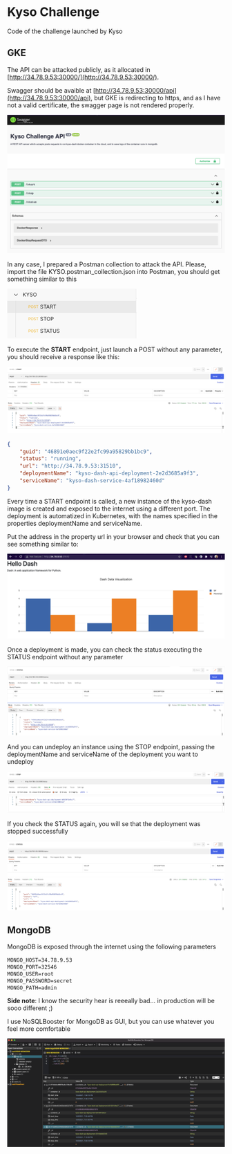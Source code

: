 # Kyso Challenge

Code of the challenge launched by Kyso

## GKE

The API can be attacked publicly, as it allocated in [http://34.78.9.53:30000/](http://34.78.9.53:30000/).

Swagger should be avaible at [http://34.78.9.53:30000/api](http://34.78.9.53:30000/api), but GKE is redirecting to https, and as I have not a valid certificate, the swagger page is not rendered properly.

![Swagger](./imgs/kyso1.png)

In any case, I prepared a Postman collection to attack the API. Please, import the file KYSO.postman_collection.json into Postman, you should get something similar to this

![Postman](./imgs/kyso2.png)

To execute the **START** endpoint, just launch a POST without any parameter, you should receive a response like this:

![Start](./imgs/kyso3.png)

```json
{
    "guid": "46891e0aec9f22e2fc99a95829bb1bc9",
    "status": "running",
    "url": "http://34.78.9.53:31510",
    "deploymentName": "kyso-dash-api-deployment-2e2d3685a9f3",
    "serviceName": "kyso-dash-service-4af18982460d"
}
```

Every time a START endpoint is called, a new instance of the kyso-dash image is created and exposed to the internet using a different port. The deployment is automatized in Kubernetes, with the names specified in the properties deploymentName and serviceName.

Put the address in the property url in your browser and check that you can see something similar to:

![Kyso Dash](./imgs/kyso5.png)

Once a deployment is made, you can check the status executing the STATUS endpoint without any parameter

![Kyso Dash](./imgs/kyso4.png)

And you can undeploy an instance using the STOP endpoint, passing the deploymentName and serviceName of the deployment you want to undeploy

![Kyso Stop](./imgs/kyso6.png)

If you check the STATUS again, you will se that the deployment was stopped successfully

![Kyso status](./imgs/kyso7.png)

## MongoDB

MongoDB is exposed through the internet using the following parameters

```
MONGO_HOST=34.78.9.53
MONGO_PORT=32546
MONGO_USER=root
MONGO_PASSWORD=secret
MONGO_PATH=admin
```

**Side note**: I know the security hear is reeeally bad... in production will be sooo different ;)

I use NoSQLBooster for MongoDB as GUI, but you can use whatever you feel more comfortable

![MongoDB](./imgs/kyso8.png)
